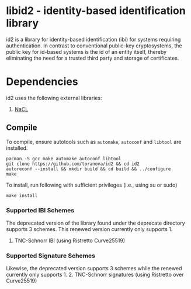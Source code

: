 # libid2 - identity-based identification library
id2 is a library for identity-based identification (ibi) for systems requiring authentication. In contrast to conventional public-key cryptosystems, the public key for id-based systems is the id of an entity itself, thereby eliminating the need for a trusted third party and storage of certificates.

# Dependencies
id2 uses the following external libraries:
1. [NaCL](https://nacl.cr.yp.to/)

## Compile
To compile, ensure autotools such as `automake`, `autoconf` and `libtool` are installed.
```
pacman -S gcc make automake autoconf libtool
git clone https://github.com/toranova/id2 && cd id2
autoreconf --install && mkdir build && cd build && ../configure
make
```
To install, run following with sufficient privileges (i.e., using su or sudo)
```
make install
```

### Supported IBI Schemes
The deprecated version of the library found under the deprecate directory supports 3 schemes. This renewed version currently only supports 1.
1. TNC-Schnorr IBI (using Ristretto Curve25519)

### Supported Signature Schemes
Likewise, the deprecated version supports 3 schemes while the renewed currently only supports 1.
2. TNC-Schnorr signatures (using Ristretto over Curve25519)
